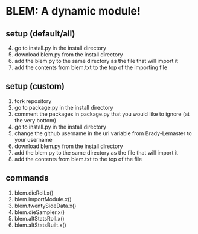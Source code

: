 # BLEM: A dynamic module!
## setup (default/all)
4. go to install.py in the install directory
6. download blem.py from the install directory
7. add the blem.py to the same directory as the file that will import it
8. add the contents from blem.txt to the top of the importing file
## setup (custom)
1. fork repository
2. go to package.py in the install directory
3. comment the packages in package.py that you would like to ignore (at the very bottom)
4. go to install.py in the install directory
5. change the github username in the uri variable from Brady-Lemaster to your username
6. download blem.py from the install directory
7. add the blem.py to the same directory as the file that will import it
8. add the contents from blem.txt to the top of the file
## commands
1. blem.dieRoll.x()
2. blem.importModule.x()
3. blem.twentySideData.x()
4. blem.dieSampler.x()
5. blem.altStatsRoll.x()
6. blem.altStatsBuilt.x()

